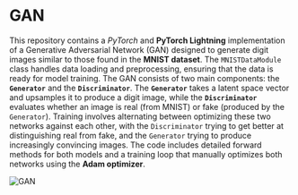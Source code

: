 # GAN
This repository contains a *PyTorch* and **PyTorch Lightning** implementation of a Generative Adversarial Network (GAN) designed to generate digit images similar to those found in the **MNIST dataset**. The `MNISTDataModule` class handles data loading and preprocessing, ensuring that the data is ready for model training. The GAN consists of two main components: the **`Generator`** and the **`Discriminator`**. The **`Generator`** takes a latent space vector and upsamples it to produce a digit image, while the **`Discriminator`** evaluates whether an image is real (from MNIST) or fake (produced by the `Generator`). Training involves alternating between optimizing these two networks against each other, with the `Discriminator` trying to get better at distinguishing real from fake, and the `Generator` trying to produce increasingly convincing images. The code includes detailed forward methods for both models and a training loop that manually optimizes both networks using the **Adam optimizer**. 



![GAN](https://github.com/zahraasadi257/GAN/assets/57061013/1ce124c8-6c4b-4996-934f-79e574c07646)
